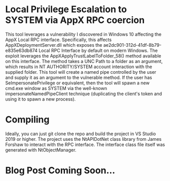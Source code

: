 # Local Privilege Escalation to SYSTEM via AppX RPC coercion
This tool leverages a vulnerability I discovered in Windows 10 affecting the AppX Local RPC interface. Specifically, this affects AppXDeploymentServer.dll which exposes the ae2dc901-312d-41df-8b79-e835e63db874 Local RPC Interface by default on modern Windows. The exploit leverages the AppXApplyTrustLabelToFolder_58() method available on this interface. The method takes a UNC Path to a folder as an argument, which results in NT AUTHORITY/SYSTEM account interaction with the supplied folder. This tool will create a named pipe controlled by the user and supply it as an argument to the vulnerable method. If the user has SeImpersonatePrivilege or equivalent, then the tool will spawn a new cmd.exe window as SYSTEM via the well-known impersonateNamedPipeClient technique (duplicating the client's token and using it to spawn a new process).

# Compiling
Ideally, you can just git clone the repo and build the project in VS Studio 2019 or higher. The project uses the NtAPIDotNet class library from James Forshaw to interact with the RPC interface. The interface class file itself was generated with NtObjectManager.


# Blog Post Coming Soon...


